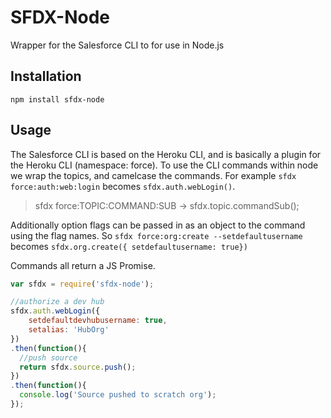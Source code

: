 # SFDX-Node

Wrapper for the Salesforce CLI to for use in Node.js  

## Installation
`npm install sfdx-node`

## Usage
 The Salesforce CLI is based on the Heroku CLI, and is basically a plugin for the Heroku CLI (namespace: force).
 To use the CLI commands within node we wrap the topics, and camelcase the commands. For example `sfdx force:auth:web:login` becomes `sfdx.auth.webLogin()`. 

 > sfdx force:TOPIC:COMMAND:SUB -> sfdx.topic.commandSub();

 Additionally option flags can be passed in as an object to the command using the flag names. So `sfdx force:org:create --setdefaultusername` becomes `sfdx.org.create({ setdefaultusername: true})`

 Commands all return a JS Promise.

```javascript
var sfdx = require('sfdx-node');

//authorize a dev hub
sfdx.auth.webLogin({
    setdefaultdevhubusername: true,
    setalias: 'HubOrg'
})
.then(function(){
  //push source
  return sfdx.source.push();  
})
.then(function(){
  console.log('Source pushed to scratch org');  
});



```